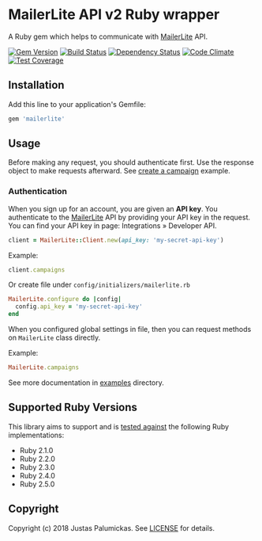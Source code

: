 # MailerLite API v2 Ruby wrapper

A Ruby gem which helps to communicate with [MailerLite][mailerlite] API.

[![Gem Version](https://img.shields.io/gem/v/mailerlite.svg?style=flat-square)][rubygems]
[![Build Status](https://img.shields.io/travis/jpalumickas/mailerlite-ruby.svg?style=flat-square)][travis]
[![Dependency Status](https://img.shields.io/gemnasium/jpalumickas/mailerlite-ruby.svg?style=flat-square)][gemnasium]
[![Code Climate](https://img.shields.io/codeclimate/maintainability/jpalumickas/mailerlite-ruby.svg?style=flat-square)][codeclimate]
[![Test Coverage](https://img.shields.io/codeclimate/c/jpalumickas/mailerlite-ruby.svg?style=flat-square)][codeclimate_coverage]

## Installation

Add this line to your application's Gemfile:

```ruby
gem 'mailerlite'
```

## Usage

Before making any request, you should authenticate first. Use the response object to
make requests afterward.
See [create a campaign][create_a_campaign] example.

### Authentication

When you sign up for an account, you are given an **API key**. You authenticate to
the [MailerLite][mailerlite] API by providing your API key in the request.
You can find your API key in page: Integrations » Developer API.

```ruby
client = MailerLite::Client.new(api_key: 'my-secret-api-key')
```

Example:

```ruby
client.campaigns
```

Or create file under `config/initializers/mailerlite.rb`

```ruby
MailerLite.configure do |config|
  config.api_key = 'my-secret-api-key'
end
```

When you configured global settings in file, then you can request methods
on `MailerLite` class directly.

Example:

```ruby
MailerLite.campaigns
```

See more documentation in [examples][examples] directory.

## Supported Ruby Versions

This library aims to support and is [tested against][travis] the following Ruby
implementations:

* Ruby 2.1.0
* Ruby 2.2.0
* Ruby 2.3.0
* Ruby 2.4.0
* Ruby 2.5.0

## Copyright
Copyright (c) 2018 Justas Palumickas. See [LICENSE][license] for details.

[rubygems]: https://rubygems.org/gems/mailerlite
[travis]: https://travis-ci.org/jpalumickas/mailerlite-ruby
[gemnasium]: https://gemnasium.com/jpalumickas/mailerlite-ruby
[codeclimate]: https://codeclimate.com/github/jpalumickas/mailerlite-ruby
[codeclimate_coverage]: https://codeclimate.com/github/jpalumickas/mailerlite-ruby/test_coverage

[license]: https://raw.githubusercontent.com/jpalumickas/mailerlite-ruby/master/LICENSE
[create_a_campaign]: https://raw.githubusercontent.com/jpalumickas/mailerlite-ruby/master/examples/create_campaign.md
[examples]: https://github.com/jpalumickas/mailerlite-ruby/tree/master/examples

[mailerlite]: https://www.mailerlite.com
